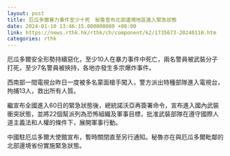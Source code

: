 ```yaml
---
layout: post
title: 厄瓜多爾暴力事件至少十死　秘魯宣布北部邊境地區進入緊急狀態
date: 2024-01-10 13:46:15.000000000 +08:00
link: https://news.rthk.hk/rthk/ch/component/k2/1735673-20240110.htm
categories: rthk
---
```


厄瓜多爾安全形勢持續惡化，至少10人在暴力事件中死亡，兩名警員被武裝分子打死，至少7名警員被挾持，各地亦發生多宗爆炸事件。

西南部一間電視台昨日一度被多名蒙面槍手闖入，警方派出特種部隊進入電視台，拘捕13人，救出所有人質。

繼宣布全國進入60日的緊急狀態後，總統諾沃亞再簽署命令，宣布進入國內武裝衝突狀態，並將22個幫派列為恐怖組織及軍事目標，批准武裝部隊在遵守國際人道主義法和人權的條件下，展開軍事行動。

中國駐厄瓜多爾大使館宣布，暫時關閉直至另行通知。秘魯亦在與厄瓜多爾毗鄰的北部邊境省份實施緊急狀態。
